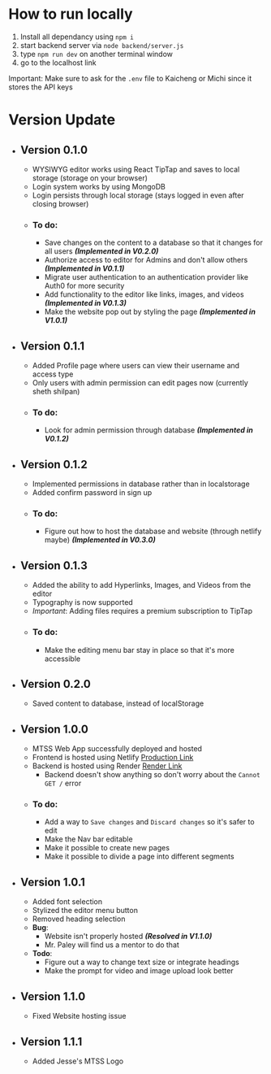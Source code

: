 # How to run locally

1. Install all dependancy using `npm i`
2. start backend server via `node backend/server.js`
3. type `npm run dev` on another terminal window
4. go to the localhost link

Important: Make sure to ask for the `.env` file to Kaicheng or Michi since it stores the API keys

# Version Update

- ## Version 0.1.0

  - WYSIWYG editor works using React TipTap and saves to local storage (storage on your browser)
  - Login system works by using MongoDB
  - Login persists through local storage (stays logged in even after closing browser)
  - ### **To do**:
    - Save changes on the content to a database so that it changes for all users _**(Implemented in V0.2.0)**_
    - Authorize access to editor for Admins and don't allow others _**(Implemented in V0.1.1)**_
    - Migrate user authentication to an authentication provider like Auth0 for more security
    - Add functionality to the editor like links, images, and videos _**(Implemented in V0.1.3)**_
    - Make the website pop out by styling the page _**(Implemented in V1.0.1)**_

- ## Version 0.1.1

  - Added Profile page where users can view their username and access type
  - Only users with admin permission can edit pages now (currently sheth shilpan)
  - ### **To do**:
    - Look for admin permission through database _**(Implemented in V0.1.2)**_

- ## Version 0.1.2

  - Implemented permissions in database rather than in localstorage
  - Added confirm password in sign up
  - ### To do:
    - Figure out how to host the database and website (through netlify maybe) _**(Implemented in V0.3.0)**_

- ## Version 0.1.3

  - Added the ability to add Hyperlinks, Images, and Videos from the editor
  - Typography is now supported
  - _Important_: Adding files requires a premium subscription to TipTap
  - ### **To do**:
    - Make the editing menu bar stay in place so that it's more accessible

- ## Version 0.2.0

  - Saved content to database, instead of localStorage

- ## Version 1.0.0

  - MTSS Web App successfully deployed and hosted
  - Frontend is hosted using Netlify [Production Link](https://gunn-mtss.netlify.app)
  - Backend is hosted using Render [Render Link](https://mtss.onrender.com)
    - Backend doesn't show anything so don't worry about the `Cannot GET /` error
  - ### **To do**:
    - Add a way to `Save changes` and `Discard changes` so it's safer to edit
    - Make the Nav bar editable
    - Make it possible to create new pages
    - Make it possible to divide a page into different segments

- ## Version 1.0.1

  - Added font selection
  - Stylized the editor menu button
  - Removed heading selection
  - **Bug**:
    - Website isn't properly hosted _**(Resolved in V1.1.0)**_
    - Mr. Paley will find us a mentor to do that
  - **Todo**:
    - Figure out a way to change text size or integrate headings
    - Make the prompt for video and image upload look better

- ## Version 1.1.0

  - Fixed Website hosting issue

- ## Version 1.1.1

  - Added Jesse's MTSS Logo
